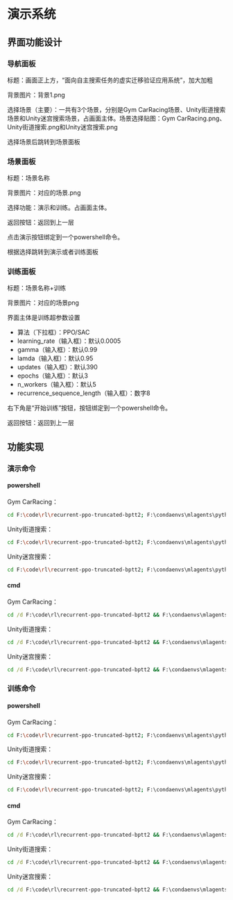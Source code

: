# 演示系统

## 界面功能设计

### 导航面板

标题：画面正上方，“面向自主搜索任务的虚实迁移验证应用系统”，加大加粗

背景图片：背景1.png

选择场景（主要）：一共有3个场景，分别是Gym CarRacing场景、Unity街道搜索场景和Unity迷宫搜索场景，占画面主体。场景选择贴图：Gym CarRacing.png、Unity街道搜索.png和Unity迷宫搜索.png

选择场景后跳转到场景面板

### 场景面板

标题：场景名称

背景图片：对应的场景.png

选择功能：演示和训练。占画面主体。

返回按钮：返回到上一层

点击演示按钮绑定到一个powershell命令。

根据选择跳转到演示或者训练面板

### 训练面板

标题：场景名称+训练

背景图片：对应的场景png

界面主体是训练超参数设置

* 算法（下拉框）：PPO/SAC
* learning_rate（输入框）：默认0.0005
* gamma（输入框）：默认0.99
* lamda（输入框）：默认0.95
* updates（输入框）：默认390
* epochs（输入框）：默认3
* n_workers（输入框）：默认5
* recurrence_sequence_length（输入框）：数字8

右下角是“开始训练”按钮，按钮绑定到一个powershell命令。

返回按钮：返回到上一层

## 功能实现

### 演示命令

#### powershell

Gym CarRacing：

```bash
cd F:\code\rl\recurrent-ppo-truncated-bptt2; F:\condaenvs\mlagents\python.exe deduce_gym.py
```

Unity街道搜索：

```bash
cd F:\code\rl\recurrent-ppo-truncated-bptt2; F:\condaenvs\mlagents\python.exe deduce.py
```

Unity迷宫搜索：

```bash
cd F:\code\rl\recurrent-ppo-truncated-bptt2; F:\condaenvs\mlagents\python.exe main.py ugv/ugv_search_mg --name 20240713002100dddd --ckpt 150189 --run --port 17635
```

#### cmd

Gym CarRacing：

```cmd
cd /d F:\code\rl\recurrent-ppo-truncated-bptt2 && F:\condaenvs\mlagents\python.exe deduce_gym.py
```

Unity街道搜索：

```cmd
cd /d F:\code\rl\recurrent-ppo-truncated-bptt2 && F:\condaenvs\mlagents\python.exe deduce.py
```

Unity迷宫搜索：

```cmd
cd /d F:\code\rl\recurrent-ppo-truncated-bptt2 && F:\condaenvs\mlagents\python.exe main.py ugv/ugv_search_mg --name 20240713002100dddd --ckpt 150189 --run --port 17635
```

### 训练命令

#### powershell

Gym CarRacing：

```bash
cd F:\code\rl\recurrent-ppo-truncated-bptt2; F:\condaenvs\mlagents\python.exe train_gymcarracing.py
```

Unity街道搜索：

```bash
cd F:\code\rl\recurrent-ppo-truncated-bptt2; F:\condaenvs\mlagents\python.exe train_race.py
```

Unity迷宫搜索：

```bash
cd F:\code\rl\recurrent-ppo-truncated-bptt2; F:\condaenvs\mlagents\python.exe train_search.py
```

#### cmd

Gym CarRacing：

```cmd
cd /d F:\code\rl\recurrent-ppo-truncated-bptt2 && F:\condaenvs\mlagents\python.exe train_gymcarracing.py
```

Unity街道搜索：

```cmd
cd /d F:\code\rl\recurrent-ppo-truncated-bptt2 && F:\condaenvs\mlagents\python.exe train_race.py
```

Unity迷宫搜索：

```cmd
cd /d F:\code\rl\recurrent-ppo-truncated-bptt2 && F:\condaenvs\mlagents\python.exe train_search.py
```


